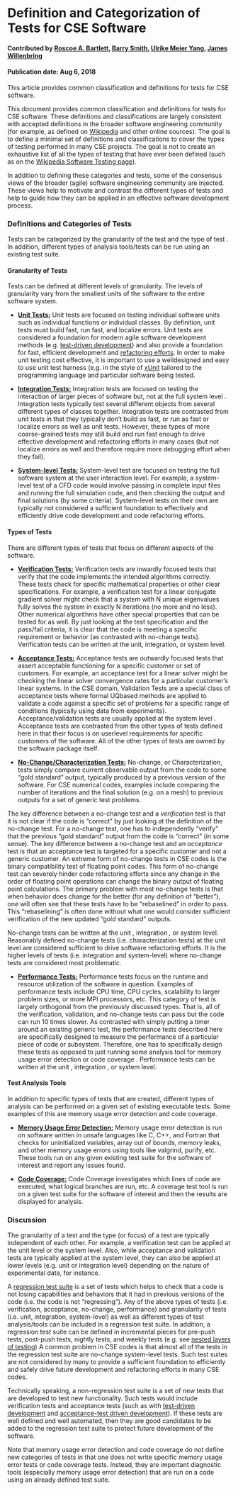 # Definition and Categorization of Tests for CSE Software

#### Contributed by  [Roscoe A. Bartlett](https://github.com/bartlettroscoe), [Barry Smith](https://github.com/BarrySmith), [Ulrike Meier Yang](https://github.com/ulrikeyang), [James Willenbring](https://github.com/jwillenbring)

#### Publication date: Aug 6, 2018

<!-- deck start -->
This article provides common classification and definitions for tests for CSE software. 
<!-- deck end -->

<!-- body start -->
This document provides common classification and definitions for tests for CSE software. 
These definitions and classifications are largely consistent with accepted definitions in the broader software
engineering community (for example, as defined on [Wikipedia](https://en.wikipedia.org/wiki/Software_testing) and other online sources). The goal is to define a minimal set of definitions and classifications to cover the types of testing performed in many
CSE projects. The goal is not to create an exhaustive list of all the types of testing that have ever been
defined (such as on the [Wikipedia Software Testing page](https://en.wikipedia.org/wiki/Software_testing)).

In addition to defining these categories and tests, some of the consensus views of the broader (agile)
software engineering community are injected. These views help to motivate and contrast the different
types of tests and help to guide how they can be applied in an effective software development process.

### Definitions and Categories of Tests
Tests can be categorized by the granularity of the test and the type of test . In addition, different types
of analysis tools/tests can be run using an existing test suite.

#### Granularity of Tests
Tests can be defined at different levels of granularity. The levels of granularity vary from the smallest
units of the software to the entire software system.

  * **[Unit Tests:](https://en.wikipedia.org/wiki/Unit_testing)**
Unit tests are focused on testing individual software units such as individual functions or individual
classes. By definition, unit tests must build fast, run fast, and localize errors. Unit tests are considered
a foundation for modern agile software development methods (e.g. [test-driven
development](https://en.wikipedia.org/wiki/Test-driven_development)) and also
provide a foundation for fast, efficient development and [refactoring efforts](https://en.wikipedia.org/wiki/Code_refactoring). In order to make unit testing cost effective, it is important to use a welldesigned
and easy to use unit test harness (e.g. in the style of [xUnit](https://en.wikipedia.org/wiki/XUnit) tailored to the programming language and particular software being tested.

 * **[Integration Tests:](https://en.wikipedia.org/wiki/Integration_testing)** 
    Integration tests are focused on testing the interaction of larger pieces of software but, not at the full
system level . Integration tests typically test several different objects from several different types of
classes together. Integration tests are contrasted from unit tests in that they typically don’t build as
fast, or run as fast or localize errors as well as unit tests. However, these types of more coarse-grained tests may still build and run fast enough to drive effective development and refactoring efforts in many
cases (but not localize errors as well and therefore require more debugging effort when they fail).

 * **[System-level Tests:](https://en.wikipedia.org/wiki/System_testing)**
   System-level test are focused on testing the full software system at the user interaction level. For
example, a system-level test of a CFD code would involve passing in complete input files and running
the full simulation code, and then checking the output and final solutions (by some criteria).
System-level tests on their own are typically not considered a sufficient foundation to effectively and
efficiently drive code development and code refactoring efforts.

#### Types of Tests
There are different types of tests that focus on different aspects of the software.

 * **[Verification Tests:](https://en.wikipedia.org/wiki/Verification_and_validation)**
   Verification tests are inwardly focused tests that verify that the code implements the intended
algorithms correctly. These tests check for specific mathematical properties or other clear
specifications. For example, a verification test for a linear conjugate gradient solver might check that a
system with N unique eigenvalues fully solves the system in exactly N iterations (no more and no less).
Other numerical algorithms have other special properties that can be tested for as well. By just looking
at the test specification and the pass/fail criteria, it is clear that the code is meeting a specific
requirement or behavior (as contrasted with no-change
tests). Verification tests can be written at the
unit, integration, or system level.

 * **[Acceptance Tests:](https://en.wikipedia.org/wiki/Acceptance_testing)**
Acceptance tests are outwardly focused tests that assert acceptable functioning for a specific customer
or set of customers. For example, an acceptance test for a linear solver might be checking the linear
solver convergence rates for a particular customer’s linear systems. In the CSE domain, Validation Tests
are a special class of acceptance tests where formal UQbased methods are applied to validate a code against a specific set of problems for a specific range of conditions (typically using data from
experiments). Acceptance/validation tests are usually applied at the system level . Acceptance tests are
contrasted from the other types of tests defined here in that their focus is on userlevel
requirements for specific customers of the software. All of the other types of tests are owned by the software
package itself.

 * **[No-Change/Characterization Tests:](https://en.wikipedia.org/wiki/Characterization_test)**
 No-change, or Characterization, tests simply compare current observable output from the code
to some “gold standard” output, typically produced by a previous version of the software. For CSE
numerical codes, examples include comparing the number of iterations and the final solution (e.g. on a
mesh) to previous outputs for a set of generic test problems. 

The key difference between a no-change test and a *verification* test is that it is not clear if the code is “correct” by just looking at the
definition of the no-change test. For a no-change test, one has to independently “verify” that the
previous “gold standard” output from the code is “correct” (in some sense). The key difference between a no-change test and an *acceptance* test is that an acceptance test is targeted for a specific customer and not a generic customer. An extreme form of no-change tests in CSE codes is the binary compatibility test of floating point codes. This form of no-change test can severely hinder code
refactoring efforts since any change in the order of floating point operations can change the binary
output of floating point calculations. The primary problem with most no-change tests is that when
behavior does change for the better (for any definition of “better”), one will often see that these tests have to be “rebaselined” in order to pass. This “rebaselining” is often done without what one would consider sufficient verification of the new updated “gold standard” outputs. 

No-change tests can be written at the unit , integration , or system level. Reasonably defined no-change
tests (i.e. characterization tests) at the unit level are considered sufficient to drive software refactoring efforts. It
is the higher levels of tests (i.e. integration and system-level) where no-change tests are considered most problematic.

 * **[Performance Tests:](https://en.wikipedia.org/wiki/Software_performance_testing)**
Performance tests focus on the runtime and resource utilization of the software in question. Examples
of performance tests include CPU time, CPU cycles, scalability to larger problem sizes, or more MPI
processors, etc. This category of test is largely orthogonal from the previously discussed types. That is,
all of the verification, validation, and no-change tests can pass but the code can run 10 times slower. As
contrasted with simply putting a timer around an existing generic test, the performance tests described
here are specifically designed to measure the performance of a particular piece of code or subsystem.
Therefore, one has to specifically design these tests as opposed to just running some analysis tool for
memory usage error detection or code coverage . Performance tests can be written at the unit ,
integration , or system level.

#### Test Analysis Tools
In addition to specific types of tests that are created, different types of analysis can be performed on a
given set of existing executable tests. Some examples of this are memory usage error detection and
code coverage.

  * **[Memory Usage Error Detection:](https://en.wikipedia.org/wiki/Memory_debugger)**
    Memory usage error detection is run on software written in unsafe languages like C, C++, and Fortran
that checks for uninitialized variables, array out of bounds, memory leaks, and other memory usage
errors using tools like valgrind, purify, etc. These tools run on any given existing test suite for the
software of interest and report any issues found.

  * **[Code Coverage:](https://en.wikipedia.org/wiki/Code_coverage)**
Code Coverage investigates which lines of code are executed, what logical branches are run, etc. A
coverage test tool is run on a given test suite for the software of interest and then the results are
displayed for analysis.

### Discussion

The granularity of a test and the type (or focus) of a test are typically independent of each other. For
example, a verification test can be applied at the unit level or the system level. Also, while acceptance
and validation tests are typically applied at the system level, they can also be applied at lower levels
(e.g. unit or integration level) depending on the nature of experimental data, for instance.

A [regression test suite](https://en.wikipedia.org/wiki/Regression_testing) is a set of tests which helps to check that a code is not losing capabilities and behaviors that it had in previous versions of the code (i.e. the code is not “regressing”). Any of the
above types of tests (i.e. verification, acceptance, no-change, performance) and granularity of tests (i.e.
unit, integration, system-level) as well as different types of test analysis/tools can be included in a
regression test suite. In addition, a regression test suite can be defined in incremental pieces for
pre-push tests, post-push tests, nightly tests, and weekly tests (e.g. see [nested layers of testing](https://tribits.org/doc/TribitsDevelopersGuide.html#nested-layers-of-tribits-project-testing)) A
common problem in CSE codes is that almost all of the tests in the regression test suite are no-change system-level
tests. Such test suites are not considered by many to provide a sufficient foundation to
efficiently and safely drive future development and refactoring efforts in many CSE codes.

Technically speaking, a non-regression test suite is a set of new tests that are developed to test new
functionality. Such tests would include verification tests and acceptance tests (such as with [test-driven
development](https://en.wikipedia.org/wiki/Test-driven_development) and [acceptance-test driven development](https://en.wikipedia.org/wiki/Acceptance_test%E2%80%93driven_development)). If these tests are well defined and well
automated, then they are good candidates to be added to the regression test suite to protect future
development of the software.

Note that memory usage error detection and code coverage do not define new categories of tests in
that one does not write specific memory usage error tests or code coverage tests. Instead, they are
important diagnostic tools (especially memory usage error detection) that are run on a code using an
already defined test suite.


<!---
Publish: yes
Pinned: yes
Track: how to
Topics: testing
--->



